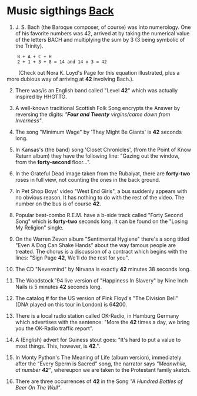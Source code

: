 # Music sigthings [Back](./README.md)

1.  J. S. Bach (the Baroque composer, of course) was into numerology. One of his favorite numbers was 42, arrived at by taking the numerical 
value of the letters BACH and multiplying the sum by 3 (3 being symbolic of the Trinity).

```
    B + A + C + H
    2 + 1 + 3 + 8 = 14 and 14 x 3 = 42
```

&nbsp; &nbsp; &nbsp; &nbsp; (Check out Nora K. Loyd's Page for this equation illustrated, plus a more dubious way of arriving at **42** involving Bach.).

2.  There was/is an English band called "Level **42**" which was actually inspired by HHGTTG.

3.  A well-known traditional Scottish Folk Song encrypts the Answer by reversing the digits: *"**Four and Twenty** virgins/came down from Inverness"*.

4.  The song "Minimum Wage" by 'They Might Be Giants' is **42** seconds long.

5.  In Kansas's (the band) song 'Closet Chronicles', (from the Point of Know Return album) they have the following line: "Gazing out the window, 
from the **forty-second** floor...".

6.  In the Grateful Dead image taken from the Rubaiyat, there are **forty-two** roses in full view, not counting the ones in the back ground.

7.  In Pet Shop Boys' video "West End Girls", a bus suddenly appears with no obvious reason. It has nothing to do with the rest of the video. 
The number on the bus is of course **42**.

8.  Popular beat-combo R.E.M. have a b-side track called "Forty Second Song" which is **forty-two** seconds long. It can be found on 
the "Losing My Religion" single.

9.  On the Warren Zevon album "Sentimental Hygiene" there's a song titled "Even A Dog Can Shake Hands" about the way famous people are treated.
The chorus is a discussion of a contract which begins with the lines: "Sign Page **42**, We'll do the rest for you".

10. The CD "Nevermind" by Nirvana is exactly **42** minutes 38 seconds long.

11. The Woodstock '94 live version of "Happiness In Slavery" by Nine Inch Nails is 5 minutes **42** seconds long.

12. The catalog # for the US version of Pink Floyd's "The Division Bell" (DNA played on this tour in London) is 6**42**00.

13. There is a local radio station called OK-Radio, in Hamburg Germany which advertises with the sentence: "More the **42** times a day,
we bring you the OK-Radio traffic report".

14. A (English) advert for Guiness stout goes: "It's hard to put a value to most things. This, however, is **42**.".

15. In Monty Python's The Meaning of Life (album version), immediately after the "Every Sperm is Sacred" song, the narrator says 
*"Meanwhile, at number **42**"*, whereupon we are taken to the Protestant family sketch.

16. There are three occurrences of **42** in the Song *"A Hundred Bottles of Beer On The Wall"*.
